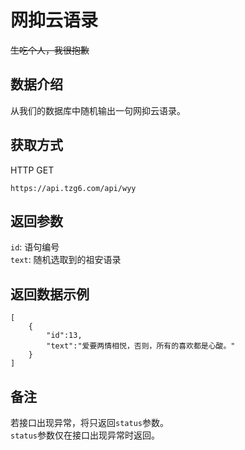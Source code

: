 # 网抑云语录
~~生吃个人，我很抱歉~~
## 数据介绍
从我们的数据库中随机输出一句网抑云语录。
## 获取方式
HTTP GET
```
https://api.tzg6.com/api/wyy
```

## 返回参数
``` id ```: 语句编号   
``` text ```: 随机选取到的祖安语录   
## 返回数据示例
```
[
    {
        "id":13,
        "text":"爱要两情相悦，否则，所有的喜欢都是心酸。"
    }
]
```

## 备注
若接口出现异常，将只返回``` status ```参数。   
``` status ```参数仅在接口出现异常时返回。